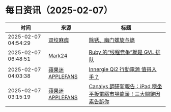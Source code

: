 ﻿# 每日资讯（2025-02-07）

|时间|来源|标题|
|---|---|---|
|2025-02-07 04:54:29|[双绞麻痹](https://numb.tech/atom.xml)|[除锈、幽门螺旋与熵](https://numb.tech/2025/02/07/derust-Hp-entropy/)|
|2025-02-07 06:48:51|[Mark24](https://mark24code.github.io/feed.xml)|[Ruby 的“线程竞争”就是 GVL 排队](https://mark24code.github.io/ruby/2025/02/07/Ruby-%E7%9A%84-%E7%BA%BF%E7%A8%8B%E7%AB%9E%E4%BA%89-%E5%B0%B1%E6%98%AF-GVL-%E6%8E%92%E9%98%9F.html)|
|2025-02-07 04:03:38|[蘋果迷 APPLEFANS](https://applefans.today/feed/)|[Innergie Qi2 行動電源 值得入手？](https://applefans.today/2025-02-innergie-qi2-power-bank-reviews/)|
|2025-02-07 03:15:19|[蘋果迷 APPLEFANS](https://applefans.today/feed/)|[Canalys 調研新報告：iPad 穩坐平板電腦市場龍頭！三大關鍵因素告訴你](https://applefans.today/2025-02-apples-ipad-continues-to-dominate-tablet-market/)|
